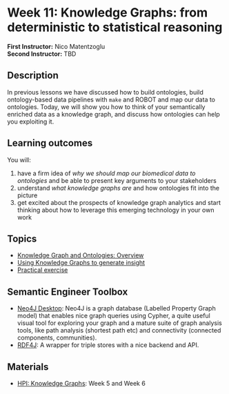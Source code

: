 # Week 11: Knowledge Graphs: from deterministic to statistical reasoning

**First Instructor:** Nico Matentzoglu  
**Second Instructor:** TBD

## Description

In previous lessons we have discussed how to build ontologies, build ontology-based data pipelines with `make` and ROBOT and map our data to ontologies. Today, we will show you how to think of your semantically enriched data as a knowledge graph, and discuss how ontologies can help you exploiting it.

## Learning outcomes

You will:

1. have a firm idea of _why we should map our biomedical data to ontologies_ and be able to present key arguments to your stakeholders
2. understand _what knowledge graphs are_ and how ontologies fit into the picture
3. get excited about the prospects of knowledge graph analytics and start thinking about how to leverage this emerging technology in your own work

## Topics

- [Knowledge Graph and Ontologies: Overview](kgs.md)
- [Using Knowledge Graphs to generate insight](insight.md)
- [Practical exercise](exercise.md)

## Semantic Engineer Toolbox

- [Neo4J Desktop](https://neo4j.com/download/): Neo4J is a graph database (Labelled Property Graph model) that enables nice graph queries using Cypher, a quite useful visual tool for exploring your graph and a mature suite of graph analysis tools, like path analysis (shortest path etc) and connectivity (connected components, communities).
- [RDF4J](https://rdf4j.org/documentation/): A wrapper for triple stores with a nice backend and API.

## Materials

- [HPI: Knowledge Graphs](https://open.hpi.de/courses/knowledgegraphs2020/overview): Week 5 and Week 6
